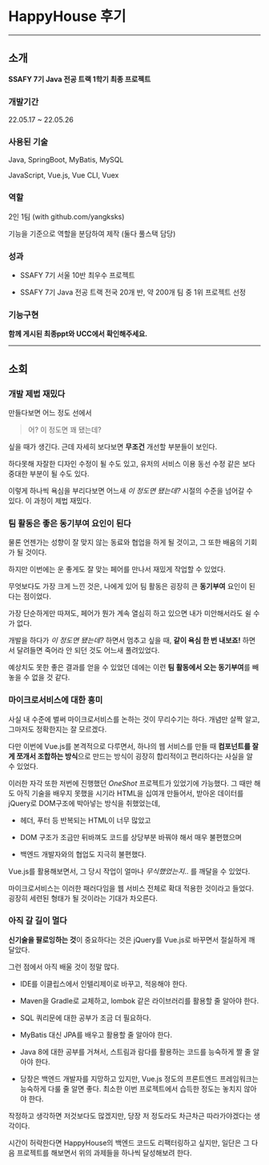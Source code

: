# HappyHouse 후기

---
## 소개

**SSAFY 7기 Java 전공 트랙 1학기 최종 프로젝트**

### 개발기간

22.05.17 ~ 22.05.26

### 사용된 기술

Java, SpringBoot, MyBatis, MySQL

JavaScript, Vue.js, Vue CLI, Vuex

### 역할

2인 1팀 (with github.com/yangksks)

기능을 기준으로 역할을 분담하여 제작 (둘다 풀스택 담당)

### 성과

- SSAFY 7기 서울 10반 최우수 프로젝트

- SSAFY 7기 Java 전공 트랙 전국 20개 반, 약 200개 팀 중 1위 프로젝트 선정

### 기능구현

**함께 게시된 최종ppt와 UCC에서 확인해주세요.**

---

## 소회

### 개발 제법 재밌다

만들다보면 어느 정도 선에서

> 어? 이 정도면 꽤 됐는데?

싶을 때가 생긴다. 근데 자세히 보다보면 **무조건** 개선할 부분들이 보인다.

하다못해 자잘한 디자인 수정이 될 수도 있고, 유저의 서비스 이용 동선 수정 같은 보다 중대한 부분이 될 수도 있다.

이렇게 하나씩 욕심을 부리다보면 어느새 *이 정도면 됐는데?* 시절의 수준을 넘어갈 수 있다. 이 과정이 제법 재밌다.

### 팀 활동은 좋은 동기부여 요인이 된다

물론 언젠가는 성향이 잘 맞지 않는 동료와 협업을 하게 될 것이고, 그 또한 배움의 기회가 될 것이다.

하지만 이번에는 운 좋게도 잘 맞는 페어를 만나서 재밌게 작업할 수 있었다.

무엇보다도 가장 크게 느낀 것은, 나에게 있어 팀 활동은 굉장히 큰 **동기부여** 요인이 된다는 점이었다.

가장 단순하게만 따져도, 페어가 뭔가 계속 열심히 하고 있으면 내가 미안해서라도 쉴 수가 없다.

개발을 하다가 *이 정도면 됐는데?* 하면서 멈추고 싶을 때, **같이 욕심 한 번 내보죠!** 하면서 달려들면 죽어라 안 되던 것도 어느새 풀려있었다.

예상치도 못한 좋은 결과를 얻을 수 있었던 데에는 이런 **팀 활동에서 오는 동기부여**를 빼놓을 수 없을 것 같다.

### 마이크로서비스에 대한 흥미

사실 내 수준에 벌써 마이크로서비스를 논하는 것이 무리수기는 하다. 개념만 살짝 알고, 그마저도 정확한지는 잘 모르겠다.

다만 이번에 Vue.js를 본격적으로 다루면서, 하나의 웹 서비스를 만들 때 **컴포넌트를 잘게 쪼개서 조합하는 방식**으로 만드는 방식이 굉장히 합리적이고 편리하다는 사실을 알 수 있었다.

이러한 자각 또한 저번에 진행했던 *OneShot* 프로젝트가 있었기에 가능했다. 그 때만 해도 아직 기술을 배우지 못했을 시기라 HTML을 십여개 만들어서, 받아온 데이터를 jQuery로 DOM구조에 박아넣는 방식을 취했었는데,

- 헤더, 푸터 등 반복되는 HTML이 너무 많았고

- DOM 구조가 조금만 뒤바껴도 코드를 상당부분 바꿔야 해서 매우 불편했으며

- 백엔드 개발자와의 협업도 지극히 불편했다.

Vue.js를 활용해보면서, 그 당시 작업이 얼마나 *무식했었는지*.. 를 깨달을 수 있었다.

마이크로서비스는 이러한 패러다임을 웹 서비스 전체로 확대 적용한 것이라고 들었다. 굉장히 세련된 형태가 될 것이라는 기대가 차오른다.

### 아직 갈 길이 멀다

**신기술을 팔로잉하는 것**이 중요하다는 것은 jQuery를 Vue.js로 바꾸면서 절실하게 깨달았다.

그런 점에서 아직 배울 것이 정말 많다.

- IDE를 이클립스에서 인텔리제이로 바꾸고, 적응해야 한다.

- Maven을 Gradle로 교체하고, lombok 같은 라이브러리를 활용할 줄 알아야 한다.

- SQL 쿼리문에 대한 공부가 조금 더 필요하다.

- MyBatis 대신 JPA를 배우고 활용할 줄 알아야 한다.

- Java 8에 대한 공부를 거쳐서, 스트림과 람다를 활용하는 코드를 능숙하게 짤 줄 알아야 한다.

- 당장은 백엔드 개발자를 지망하고 있지만, Vue.js 정도의 프론트엔드 프레임워크는 능숙하게 다룰 줄 알면 좋다. 최소한 이번 프로젝트에서 습득한 정도는 놓치지 않아야 한다.

작정하고 생각하면 저것보다도 많겠지만, 당장 저 정도라도 차근차근 따라가야겠다는 생각이다.

시간이 허락한다면 HappyHouse의 백엔드 코드도 리팩터링하고 싶지만, 일단은 그 다음 프로젝트를 해보면서 위의 과제들을 하나씩 달성해보려 한다.
